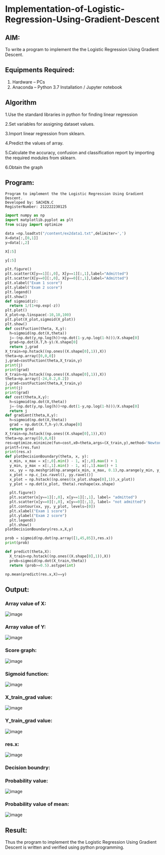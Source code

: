 # Implementation-of-Logistic-Regression-Using-Gradient-Descent

## AIM:
To write a program to implement the the Logistic Regression Using Gradient Descent.

## Equipments Required:
1. Hardware – PCs
2. Anaconda – Python 3.7 Installation / Jupyter notebook

## Algorithm
1.Use the standard libraries in python for finding linear regression

2.Set variables for assigning dataset values.
 
3.Import linear regression from sklearn.

4.Predict the values of array.

5.Calculate the accuracy, confusion and classification report by importing the required modules from sklearn.

6.Obtain the graph

## Program:
```
Program to implement the the Logistic Regression Using Gradient Descent.
Developed by: SACHIN.C
RegisterNumber: 212222230125
```

```PYTHON
import numpy as np
import matplotlib.pyplot as plt
from scipy import optimize

data =np.loadtxt("/content/ex2data1.txt",delimiter=',')
X=data[:,[0,1]]
y=data[:,2]

X[:5]

y[:5]

plt.figure()
plt.scatter(X[y==1][:,0], X[y==1][:,1],label="Admitted")
plt.scatter(X[y==0][:,0], X[y==0][:,1],label="Admitted")
plt.xlabel("Exam 1 score")
plt.ylabel("Exam 2 score")
plt.legend()
plt.show()
def sigmoid(z):
  return 1/(1+np.exp(-z))
plt.plot()
X_plot=np.linspace(-10,10,100)
plt.plot(X_plot,sigmoid(X_plot))
plt.show()
def costFuction(theta, X,y):
  h=sigmoid(np.dot(X,theta))
  j=-(np.dot(y,np.log(h))+np.dot(1-y,np.log(1-h)))/X.shape[0]
  grad=np.dot(X.T,h-y)/X.shape[0]
  return j,grad
X_train=np.hstack((np.ones((X.shape[0],1)),X))
theta=np.array([0,0,0])
j,grad=costFuction(theta,X_train,y)
print(j)
print(grad)
X_train=np.hstack((np.ones((X.shape[0],1)),X))
theta=np.array([-24,0.2,0.2])
j,grad=costFuction(theta,X_train,y)
print(j)
print(grad)
def cost(theta,X,y):
  h=sigmoid(np.dot(X,theta))
  j=-(np.dot(y,np.log(h))+np.dot(1-y,np.log(1-h)))/X.shape[0]
  return j
def gradient(theta,X,y):
  h=sigmoid(np.dot(X,theta))
  grad = np.dot(X.T,h-y)/X.shape[0]
  return grad
X_train=np.hstack((np.ones((X.shape[0],1)),X))
theta=np.array([0,0,0])
res=optimize.minimize(fun=cost,x0=theta,args=(X_train,y),method='Newton-CG',jac=gradient)
printf=(res.fun)
print(res.x)
def plotDecisionBoundary(theta, x, y):
  x_min, x_max = x[:,0].min() - 1, x[:,0].max() + 1
  y_min, y_max = x[:,1].min() - 1, x[:,1].max() + 1
  xx, yy = np.meshgrid(np.arange(x_min, x_max, 0.1),np.arange(y_min, y_max, 0.1))
  x_plot = np.c_[xx.ravel(), yy.ravel()]
  x_plot = np.hstack((np.ones((x_plot.shape[0],1)),x_plot))
  y_plot = np.dot(x_plot, theta).reshape(xx.shape)

  plt.figure()
  plt.scatter(x[y==1][:,0], x[y==1][:,1], label= "admitted")
  plt.scatter(x[y==0][:,0], x[y==0][:,1], label= "not admitted")
  plt.contour(xx, yy, y_plot, levels=[0])
  plt.xlabel("Exam 1 score")
  plt.ylabel("Exam 2 score")
  plt.legend()
  plt.show()
plotDecisionBoundary(res.x,X,y)

prob = sigmoid(np.dot(np.array([1,45,85]),res.x))
print(prob)

def predict(theta,X):
  X_train=np.hstack((np.ones((X.shape[0],1)),X))
  prob=sigmoid(np.dot(X_train,theta))
  return (prob>=0.5).astype(int)

np.mean(predict(res.x,X)==y)
```

## Output:

### Array value of X:
![image](https://github.com/Sachin-vlr/-Implementation-of-Logistic-Regression-Using-Gradient-Descent/assets/113497666/9ba9cd42-aacc-4be0-ac80-30cdb6a1c084)

### Array value of Y:
![image](https://github.com/Sachin-vlr/-Implementation-of-Logistic-Regression-Using-Gradient-Descent/assets/113497666/b295ede5-3a93-45e2-b4a0-532979d58a1b)

### Score graph:
![image](https://github.com/Sachin-vlr/-Implementation-of-Logistic-Regression-Using-Gradient-Descent/assets/113497666/07100620-afaf-4f13-97d0-f75d22851b28)

### Sigmoid function:
![image](https://github.com/Sachin-vlr/-Implementation-of-Logistic-Regression-Using-Gradient-Descent/assets/113497666/f5c0d695-6745-4e15-bd6f-135195e483b2)

### X_train_grad value:
![image](https://github.com/Sachin-vlr/-Implementation-of-Logistic-Regression-Using-Gradient-Descent/assets/113497666/e9e660c0-4e32-4425-98d1-efd9d084bb5e)

### Y_train_grad value:
![image](https://github.com/Sachin-vlr/-Implementation-of-Logistic-Regression-Using-Gradient-Descent/assets/113497666/9499bc2e-873a-4a56-96d8-bc180c8e08df)

### res.x:
![image](https://github.com/Sachin-vlr/-Implementation-of-Logistic-Regression-Using-Gradient-Descent/assets/113497666/8976fefe-570c-4935-85da-c39e56a2b3c5)

### Decision boundry:

### Probability value:
![image](https://github.com/Sachin-vlr/-Implementation-of-Logistic-Regression-Using-Gradient-Descent/assets/113497666/c909d5b9-3276-45a3-a068-ca91a8c41151)

### Probability value of mean:
![image](https://github.com/Sachin-vlr/-Implementation-of-Logistic-Regression-Using-Gradient-Descent/assets/113497666/853a7f09-a40f-413f-b1d4-8bc9fbd65b86)

## Result:
Thus the program to implement the the Logistic Regression Using Gradient Descent is written and verified using python programming.

